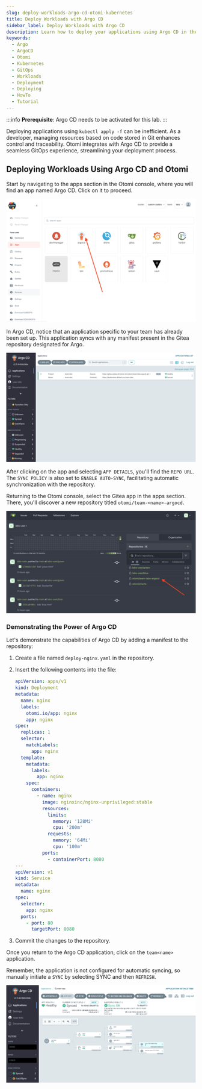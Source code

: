 ```yaml
---
slug: deploy-workloads-argo-cd-otomi-kubernetes
title: Deploy Workloads with Argo CD
sidebar_label: Deploy Workloads with Argo CD
description: Learn how to deploy your applications using Argo CD in the Otomi Kubernetes environment with this comprehensive guide. Discover how to manage resources effectively using Git and streamline your deployment process.
keywords:
  - Argo
  - ArgoCD
  - Otomi
  - Kubernetes
  - GitOps
  - Workloads
  - Deployment
  - Deploying
  - HowTo
  - Tutorial
---
```


:::info
**Prerequisite**: Argo CD needs to be activated for this lab.
:::

Deploying applications using `kubectl apply -f` can be inefficient. As a developer, managing resources based on code stored in Git enhances control and traceability. Otomi integrates with Argo CD to provide a seamless GitOps experience, streamlining your deployment process.

## Deploying Workloads Using Argo CD and Otomi

Start by navigating to the apps section in the Otomi console, where you will find an app named Argo CD. Click on it to proceed.

![Argo CD App in Otomi Console](../../img/team-app-argo.png)

In Argo CD, notice that an application specific to your team has already been set up. This application syncs with any manifest present in the Gitea repository designated for Argo.

![Argo CD Team Application Overview](../../img/argo-team-app.png)

After clicking on the app and selecting `APP DETAILS`, you'll find the `REPO URL`. The `SYNC POLICY` is also set to `ENABLE AUTO-SYNC`, facilitating automatic synchronization with the repository.

Returning to the Otomi console, select the Gitea app in the apps section. There, you'll discover a new repository titled `otomi/team-<name>-argocd`.

![Gitea Repository for Argo CD in Otomi](../../img/argo-team-repo.png)

### Demonstrating the Power of Argo CD

Let's demonstrate the capabilities of Argo CD by adding a manifest to the repository:

1. Create a file named `deploy-nginx.yaml` in the repository.
2. Insert the following contents into the file:

   ```yaml
   apiVersion: apps/v1
   kind: Deployment
   metadata:
     name: nginx
     labels:
       otomi.io/app: nginx
       app: nginx
   spec:
     replicas: 1
     selector:
       matchLabels:
         app: nginx
     template:
       metadata:
         labels:
           app: nginx
       spec:
         containers:
           - name: nginx
             image: nginxinc/nginx-unprivileged:stable
             resources:
               limits:
                 memory: '128Mi'
                 cpu: '200m'
               requests:
                 memory: '64Mi'
                 cpu: '100m'
             ports:
               - containerPort: 8080
   ---
   apiVersion: v1
   kind: Service
   metadata:
     name: nginx
   spec:
     selector:
       app: nginx
     ports:
       - port: 80
         targetPort: 8080
   ```

3. Commit the changes to the repository.

Once you return to the Argo CD application, click on the `team<name>` application.

Remember, the application is not configured for automatic syncing, so manually initiate a `SYNC` by selecting SYNC and then `REFRESH`.

![Syncing in ArgoCD](../../img/argo-team-sync.png)


